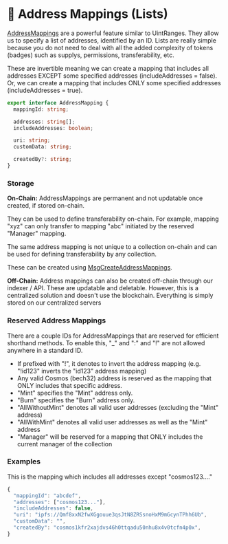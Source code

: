 # 📧 Address Mappings (Lists)

[AddressMappings](https://bitbadges.github.io/bitbadgesjs/packages/proto/docs/interfaces/AddressMapping.html) are a powerful feature similar to UintRanges. They allow us to specify a list of addresses, identified by an ID. Lists are really simple because you do not need to deal with all the added complexity of tokens (badges) such as supplys, permissions, transferability, etc.&#x20;

These are invertible meaning we can create a mapping that includes all addresses EXCEPT some specified addresses (includeAddresses = false). Or, we can create a mapping that includes ONLY some specified addresses (includeAddresses = true).

```typescript
export interface AddressMapping {
  mappingId: string;

  addresses: string[];
  includeAddresses: boolean;

  uri: string; 
  customData: string;

  createdBy?: string;
}
```

### **Storage**

**On-Chain:** AddressMappings are permanent and not updatable once created, if stored on-chain.

They can be used to define transferability on-chain. For example, mapping "xyz" can only transfer to mapping "abc" initiated by the reserved "Manager" mapping.

The same address mapping is not unique to a collection on-chain and can be used for defining transferability by any collection.

These can be created using [MsgCreateAddressMappings](msgs.md).

**Off-Chain:** Address mappings can also be created off-chain through our indexer / API. These are updatable and deletable. However, this is a centralized solution and doesn't use the blockchain. Everything is simply stored on our centralized servers



### **Reserved Address Mappings**

There are a couple IDs for AddressMappings that are reserved for efficient shorthand methods. To enable this, "\_" and ":" and "!" are not allowed anywhere in a standard ID.

* If prefixed with "!", it denotes to invert the address mapping (e.g. "!id123" inverts the "id123" address mapping)
* Any valid Cosmos (bech32) address is reserved as the mapping that ONLY includes that specific address.
* "Mint" specifies the "Mint" address only.
* "Burn" specifies the "Burn" address only.
* "AllWithoutMint" denotes all valid user addresses (excluding the "Mint" address)
* "AllWithMint" denotes all valid user addresses as well as the "Mint" address
* "Manager" will be reserved for a mapping that ONLY includes the current manager of the collection

### Examples

This is the mapping which includes all addresses except "cosmos123...."

```typescript
{
  "mappingId": "abcdef",
  "addresses": ["cosmos123..."],
  "includeAddresses": false,
  "uri": "ipfs://Qmf8xxN2fwXGgouue3qsJtN8ZRSsnoHxM9mGcynTPhh6Ub",
  "customData": "",
  "createdBy": "cosmos1kfr2xajdvs46h0ttqadu50nhu8x4v0tcfn4p0x",
}
```
